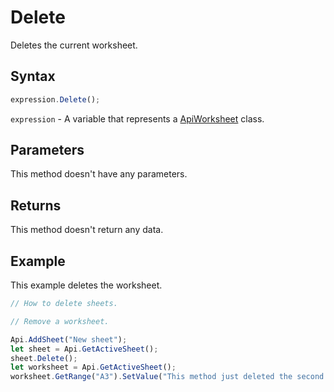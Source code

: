 # Delete

Deletes the current worksheet.

## Syntax

```javascript
expression.Delete();
```

`expression` - A variable that represents a [ApiWorksheet](../ApiWorksheet.md) class.

## Parameters

This method doesn't have any parameters.

## Returns

This method doesn't return any data.

## Example

This example deletes the worksheet.

```javascript editor-xlsx
// How to delete sheets.

// Remove a worksheet.

Api.AddSheet("New sheet");
let sheet = Api.GetActiveSheet();
sheet.Delete();
let worksheet = Api.GetActiveSheet();
worksheet.GetRange("A3").SetValue("This method just deleted the second sheet from this spreadsheet.");
```
